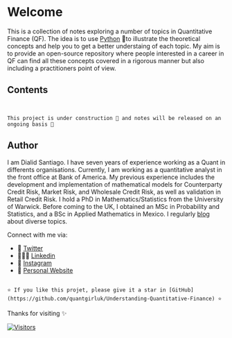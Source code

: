 # Welcome

This is a collection of notes exploring a number of topics in Quantitative Finance (QF). The idea is to use [Python](https://www.python.org) &#x1F40D;to illustrate the theoretical concepts and help you to get a better understaing of each topic. My aim is to provide an open-source repository where people interested in a career in QF can find all these concepts covered in a rigorous manner but also including a practitioners point of view.

## Contents

```{tableofcontents}
```

```{note}

This project is under construction 🦺 and notes will be released on an ongoing basis 🌱

```

## Author

I am Dialid Santiago. I have seven years of experience working as a Quant in differents organisations. Currently, I am working as a quantitative analyst in the front office at Bank of America. My previous experience includes the development and implementation of mathematical models for Counterparty Credit Risk, Market Risk, and Wholesale Credit Risk, as well as validation in Retail Credit Risk. I hold a PhD in Mathematics/Statistics from the University of Warwick. Before coming to the UK, I obtained an MSc in Probability and Statistics, and a BSc in Applied Mathematics in Mexico. I regularly [blog](https://quantgirl.blog) about diverse topics.

Connect with me via:

- 🦜 [Twitter](https://twitter.com/Quant_Girl)
- 👩🏽‍💼 [Linkedin](https://www.linkedin.com/in/dialidsantiago/)
- 📸 [Instagram](https://www.instagram.com/quant_girl/)
- 👾 [Personal Website](https://quantgirl.blog)


```{note}

⭐️ If you like this projet, please give it a star in [GitHub](https://github.com/quantgirluk/Understanding-Quantitative-Finance) ⭐️

```

Thanks for visiting ✨

[![Visitors](https://api.visitorbadge.io/api/visitors?path=https%3A%2F%2Fquantgirluk.github.io%2FUnderstanding-Quantitative-Finance%2Fintro.html&label=Visitors&labelColor=%23d9e3f0&countColor=%23555555&style=plastic&labelStyle=none)](https://visitorbadge.io/status?path=https%3A%2F%2Fquantgirluk.github.io%2FUnderstanding-Quantitative-Finance%2Fintro.html)
